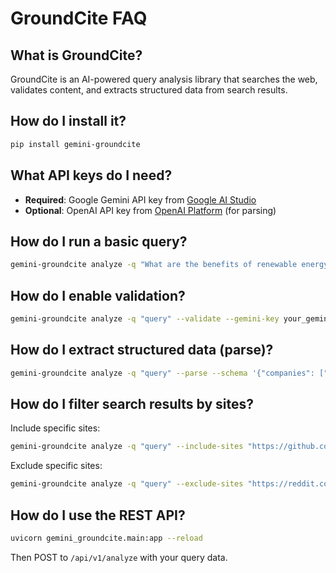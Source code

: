 # GroundCite FAQ

## What is GroundCite?
GroundCite is an AI-powered query analysis library that searches the web, validates content, and extracts structured data from search results.

## How do I install it?
```bash
pip install gemini-groundcite
```

## What API keys do I need?
- **Required**: Google Gemini API key from [Google AI Studio](https://aistudio.google.com/)
- **Optional**: OpenAI API key from [OpenAI Platform](https://platform.openai.com/) (for parsing)

## How do I run a basic query?
```bash
gemini-groundcite analyze -q "What are the benefits of renewable energy?" --gemini-key your_gemini_key
```

## How do I enable validation?
```bash
gemini-groundcite analyze -q "query" --validate --gemini-key your_gemini_key
```

## How do I extract structured data (parse)?
```bash
gemini-groundcite analyze -q "query" --parse --schema '{"companies": ["string"]}' --gemini-key your_gemini_key
```

## How do I filter search results by sites?
Include specific sites:
```bash
gemini-groundcite analyze -q "query" --include-sites "https://github.com,https://arxiv.org" --gemini-key your_gemini_key
```

Exclude specific sites:
```bash
gemini-groundcite analyze -q "query" --exclude-sites "https://reddit.com,https://twitter.com" --gemini-key your_gemini_key
```

## How do I use the REST API?
```bash
uvicorn gemini_groundcite.main:app --reload
```
Then POST to `/api/v1/analyze` with your query data.


